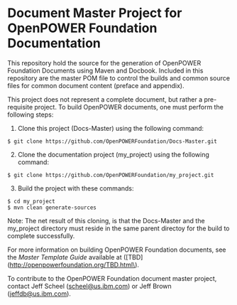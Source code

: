 # Document Master Project for OpenPOWER Foundation Documentation
This repository hold the source for the generation of OpenPOWER
Foundation Documents using Maven and Docbook.  Included in this repository
are the master POM file to control the builds and common source
files for common document content (preface and appendix).

This project does not represent a complete document, but rather
a pre-requisite project.  To build OpenPOWER documents, one must
perform the following steps:

1. Clone this project (Docs-Master) using the following command:
```
$ git clone https://github.com/OpenPOWERFoundation/Docs-Master.git
```
2. Clone the documentation project (my_project) using the following command:
```
$ git clone https://github.com/OpenPOWERFoundation/my_project.git
```
3. Build the project with these commands:
```
$ cd my_project
$ mvn clean generate-sources
```

Note: The net result of this cloning, is that the Docs-Master and
the my_project directory must reside in the same parent directoy
for the build to complete successfully.

For more information on building OpenPOWER Foundation documents,
see the *Master Template Guide* available at \([TBD](http://openpowerfoundation.org/TBD.html\).

To contribute to the OpenPOWER Foundation document master project, contact Jeff Scheel \([scheel@us.ibm.com](mailto://scheel@us.ibm.com)\) or 
Jeff Brown \([jeffdb@us.ibm.com](mailto://jeffdb@us.ibm.com)\).
